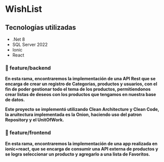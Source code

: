 # WishList

## Tecnologías utilizadas
* .Net 8
* SQL Server 2022
* Ionic
* React

### 📁 feature/backend
**En esta rama, encontraremos la implementación de una API Rest que se encarga de crear un registro de Categorias, productos y usuarios, con el fin de poder gestionar todo el tema de los productos, permitiendonos crear listas de deseos con los productos que tengamos en nuestra base de datos.**

**Este proyecto se implementó utilizando Clean Architecture y Clean Code, la aruitectura implementada es la Onion, haciendo uso del patron Repository y el UnitOfWork.**

### 📁 feature/frontend
**En esta rama, encontraremos la implementación de una app realizada en ionic+react, que se encarga de consumir una API externa de productos y se logra seleccionar un producto y agregarlo a una lista de Favoritos.**
